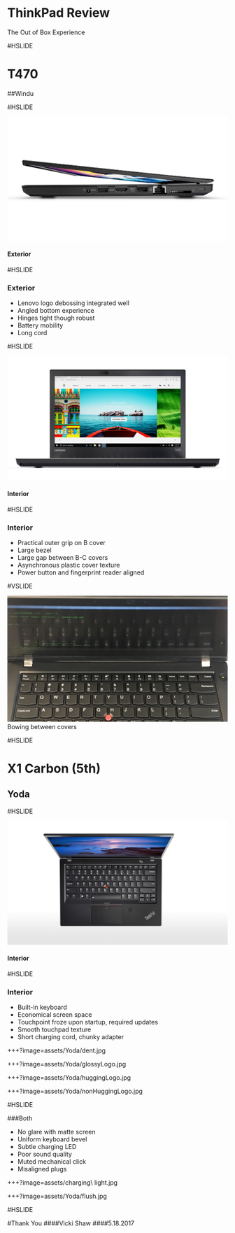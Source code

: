 
# ThinkPad Review

The Out of Box Experience

#HSLIDE

# T470
##Windu


#HSLIDE

![Acover](assets/opening.jpg)

#### Exterior



#HSLIDE

### Exterior
- Lenovo logo debossing integrated well
- Angled bottom experience
- Hinges tight though robust
- Battery mobility
- Long cord 




#HSLIDE

![interior](assets/interior.jpg)
#### Interior




#HSLIDE

### Interior
- Practical outer grip on B cover
- Large bezel
- Large gap between B-C covers
- Asynchronous plastic cover texture
- Power button and fingerprint reader aligned
 
#VSLIDE

![image of bowing](assets/IMG_2503.JPG)
Bowing between covers




#HSLIDE

# X1 Carbon (5th)
## Yoda


#HSLIDE

![interior](assets/Yoda/interior.png)
#### Interior



#HSLIDE

### Interior

- Built-in keyboard 
- Economical screen space
- Touchpoint froze upon startup, required updates
- Smooth touchpad texture
- Short charging cord, chunky adapter 



+++?image=assets/Yoda/dent.jpg
<!-- .slide: data-background-transition="none" -->
+++?image=assets/Yoda/glossyLogo.jpg
<!-- .slide: data-background-transition="none" -->
+++?image=assets/Yoda/huggingLogo.jpg
<!-- .slide: data-background-transition="none" -->
+++?image=assets/Yoda/nonHuggingLogo.jpg
<!-- .slide: data-background-transition="none" -->



#HSLIDE

###Both
- No glare with matte screen
- Uniform keyboard bevel
- Subtle charging LED
- Poor sound quality
- Muted mechanical click
- Misaligned plugs


+++?image=assets/charging\ light.jpg
<!-- .slide: data-background-transition="none" -->
+++?image=assets/Yoda/flush.jpg
<!-- .slide: data-background-transition="none" -->



#HSLIDE 

#Thank You
####Vicki Shaw 
####5.18.2017


